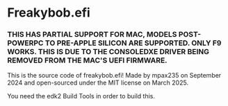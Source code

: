# Freakybob.efi
### THIS HAS PARTIAL SUPPORT FOR MAC, MODELS POST-POWERPC TO PRE-APPLE SILICON ARE SUPPORTED. ONLY F9 WORKS. THIS IS DUE TO THE CONSOLEDXE DRIVER BEING REMOVED FROM THE MAC'S UEFI FIRMWARE.
This is the source code of freakybob.efi! Made by mpax235 on September 2024 and open-sourced under the MIT license on March 2025.

You need the edk2 Build Tools in order to build this.
